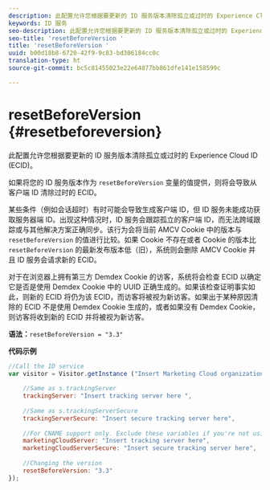 ```yaml
---
description: 此配置允许您根据要更新的 ID 服务版本清除孤立或过时的 Experience Cloud ID (ECID)。
keywords: ID 服务
seo-description: 此配置允许您根据要更新的 ID 服务版本清除孤立或过时的 Experience Cloud ID (ECID)。
seo-title: 'resetBeforeVersion '
title: 'resetBeforeVersion '
uuid: b00d18b8-6720-42f9-9c83-bd306184cc0c
translation-type: ht
source-git-commit: bc5c81455023e22e64877bb861dfe141e158599c

---
```



# resetBeforeVersion {#resetbeforeversion}

此配置允许您根据要更新的 ID 服务版本清除孤立或过时的 Experience Cloud ID (ECID)。

如果将您的 ID 服务版本作为 `resetBeforeVersion` 变量的值提供，则将会导致从客户端 ID 清除过时的 ECID。

某些条件（例如会话超时）有时可能会导致生成客户端 ID，但 ID 服务未能成功获取服务器端 ID。出现这种情况时，ID 服务会跟踪孤立的客户端 ID，而无法跨域跟踪或与其他解决方案正确同步。该行为会将当前 AMCV Cookie 中的版本与 `resetBeforeVersion` 的值进行比较。如果 Cookie 不存在或者 Cookie 的版本比 `resetBeforeVersion` 的最新发布版本低（旧），系统则会删除 AMCV Cookie 并且 ID 服务会请求新的 ECID。

对于在浏览器上拥有第三方 Demdex Cookie 的访客，系统将会检查 ECID 以确定它是否是使用 Demdex Cookie 中的 UUID 正确生成的。如果该检查证明事实如此，则新的 ECID 将仍为该 ECID，而访客将被视为新访客。如果出于某种原因清除的 ECID 不是使用 Demdex Cookie 生成的，或者如果没有 Demdex Cookie，则访客将收到新的 ECID 并将被视为新访客。

**语法：**`resetBeforeVersion = "3.3"`

**代码示例**

```js
//Call the ID service 
var visitor = Visitor.getInstance ("Insert Marketing Cloud organization ID here", { 
  
    //Same as s.trackingServer 
    trackingServer: "Insert tracking server here ", 
  
    //Same as s.trackingServerSecure 
    trackingServerSecure: "Insert secure tracking server here", 
  
    //For CNAME support only. Exclude these variables if you're not using CNAME 
    marketingCloudServer: "Insert tracking server here", 
    marketingCloudServerSecure: "Insert secure tracking server here", 
  
    //Changing the version 
    resetBeforeVersion: "3.3" 
});
```

